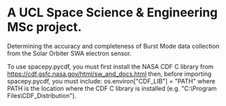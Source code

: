 # A UCL Space Science & Engineering MSc project.
Determining the accuracy and completeness of Burst Mode data collection from the Solar Orbiter SWA electron sensor.

To use spacepy.pycdf, you must first install the NASA CDF C library from https://cdf.gsfc.nasa.gov/html/sw_and_docs.html
then, before importing spacepy.pycdf, you must include: os.environ["CDF_LIB"] = "PATH" where PATH is the location where the CDF C library is installed (e.g. "C:\\Program Files\\CDF_Distribution").
